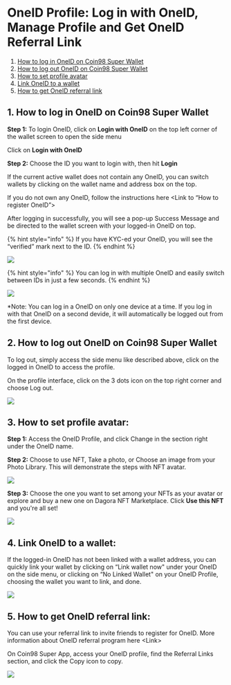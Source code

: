 # OneID Profile: Log in with OneID, Manage Profile and Get OneID Referral Link

1. [How to log in OneID on Coin98 Super Wallet](log-in-with-oneid.md#nsov4ytcaqr6)&#x20;
2. [How to log out OneID on Coin98 Super Wallet](log-in-with-oneid.md#g2u4zz6jlyr3)
3. [How to set profile avatar](log-in-with-oneid.md#id-3v9u2lxjuki0)
4. [Link OneID to a wallet](log-in-with-oneid.md#mll4v4lpkm9v)
5.  [How to get OneID referral link](log-in-with-oneid.md#id-559w2kexz2sm)



## 1. How to log in OneID on Coin98 Super Wallet <a href="#nsov4ytcaqr6" id="nsov4ytcaqr6"></a>

**Step 1:** To login OneID, click on **Login with OneID** on the top left corner of the wallet screen to open the side menu

Click on **Login with OneID**

**Step 2:** Choose the ID you want to login with, then hit **Login**

If the current active wallet does not contain any OneID, you can switch wallets by clicking on the wallet name and address box on the top.

If you do not own any OneID, follow the instructions here \<Link to “How to register OneID”>

After logging in successfully, you will see a pop-up Success Message and be directed to the wallet screen with your logged-in OneID on top.

{% hint style="info" %}
If you have KYC-ed your OneID, you will see the “verified” mark next to the ID.
{% endhint %}

![](../../../../.gitbook/assets/0.png)

{% hint style="info" %}
You can log in with multiple OneID and easily switch between IDs in just a few seconds.
{% endhint %}

![](../../../../.gitbook/assets/1.png)

\*Note: You can log in a OneID on only one device at a time. If you log in with that OneID on a second devide, it will automatically be logged out from the first device.&#x20;

## 2. How to log out OneID on Coin98 Super Wallet <a href="#g2u4zz6jlyr3" id="g2u4zz6jlyr3"></a>

To log out, simply access the side menu like described above, click on the logged in OneID to access the profile.

On the profile interface, click on the 3 dots icon on the top right corner and choose Log out.

![](../../../../.gitbook/assets/2.png)

## 3. How to set profile avatar: <a href="#id-3v9u2lxjuki0" id="id-3v9u2lxjuki0"></a>

**Step 1:** Access the OneID Profile, and click Change in the section right under the OneID name.

**Step 2:** Choose to use NFT, Take a photo, or Choose an image from your Photo Library. This will demonstrate the steps with NFT avatar.

![](../../../../.gitbook/assets/3.png)

**Step 3:** Choose the one you want to set among your NFTs as your avatar or explore and buy a new one on Dagora NFT Marketplace. Click **Use this NFT** and you're all set!

![](../../../../.gitbook/assets/4.png)

## 4. Link OneID to a wallet: <a href="#mll4v4lpkm9v" id="mll4v4lpkm9v"></a>

If the logged-in OneID has not been linked with a wallet address, you can quickly link your wallet by clicking on “Link wallet now" under your OneID on the side menu, or clicking on “No Linked Wallet" on your OneID Profile, choosing the wallet you want to link, and done.

![](../../../../.gitbook/assets/5.png)

## 5. How to get OneID referral link: <a href="#id-559w2kexz2sm" id="id-559w2kexz2sm"></a>

You can use your referral link to invite friends to register for OneID. More information about OneID referral program here \<Link>

On Coin98 Super App, access your OneID profile, find the Referral Links section, and click the Copy icon to copy.

![](../../../../.gitbook/assets/6.png)
